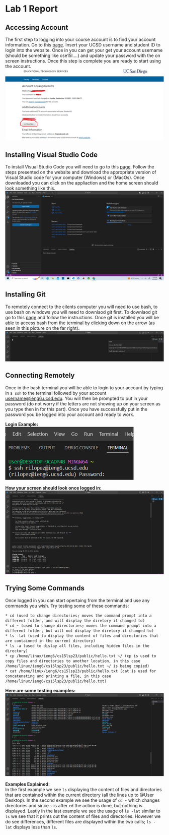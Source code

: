 # Lab 1 Report 

## Accessing Account 
The first step to logging into your course account is to find your account information. Go to this [page](https://sdacs.ucsd.edu/~icc/index.php). Insert your UCSD username and student ID to login into the website. Once in you can get your get your account username (should be something like cse15l....) and update your password with the on screen instructions. Once this step is complete you are ready to start using the account. 
![Image](AccountLookup.png)

## Installing Visual Studio Code 
To install Visual Studio Code you will need to go to this [page](https://code.visualstudio.com/). Follow the steps presented on the website and download 
the appropriate version of Visual Studio code for your computer (Windows) or (MacOs). Once downloaded you can click on the appliaction and the home screen should
look something like this.\
![Image](VisualStudioCode.png)

## Installing Git  
To remotely connect to the cilents computer you will need to use bash, to use bash on windows you will need to downlaod git first. To downlaod git go to this 
[page](https://gitforwindows.org/) and follow the instructions. Once git is installed you will be able to access bash from the terminal by clicking down on the arrow
(as seen in this picture on the far right). 
![Image](Bash.png)

## Connecting Remotely 
Once in the bash terminal you will be able to login to your account by typing in `$ ssh` to the terminal followed by your account username@ieng6.ucsd.edu. You will then be prompted to put in your password (do not worry if the letters are not showing up on your screen as you type then in for this part). Once you have successfully put in the password you be logged into your account and ready to work.

**Login Example:**\
![Image](BashLogin.png)

**How your screen should look once logged in:**
![Image](BashTerminal.png)

## Trying Some Commands 
Once logged in you can start opertaing from the terminal and use any commands you wish. Try testing some of these commands:
```
* cd (used to change directories; moves the command prompt into a different folder, and will display the diretory it changed to)
* cd ~ (used to change directories; moves the command prompt into a different folder, but will not display the diretory it changed to)
* ls -lat (used to display the content of files and directories that are containned in the current directory)   
* ls -a (used to dislay all files, including hidden files in the directory)
* cp /home/linux/ieng6/cs15lsp23/public/hello.txt ~/ (cp is used to copy files and directories to another location, in this case /home/linux/ieng6/cs15lsp23/public/hello.txt ~/ is being copied)
* cat /home/linux/ieng6/cs15lsp23/public/hello.txt (cat is used for concatenating and printing a file, in this case /home/linux/ieng6/cs15lsp23/public/hello.txt)
```

**Here are some testing examples:**
![Image](BashTesting.png)

**Examples Explained:** \
In the first example we see `ls` displaying the content of files and directories that are contained within the current directory (all the lines up to @User Desktop). In the second example we see the usage of `cd ~` which changes directories and since `~` is after `cd` the action is done, but nothing is displayed. Lastly in the last example we see the usage of `ls -lat` similar to `ls` we see that it prints out the content of files and directories. However we do see differences, different files are displayed within the two calls;  `ls - lat` displays less than `ls`.  

  
  
  
